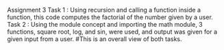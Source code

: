 Assignment 3
Task 1 :
Using recursion and calling a function inside a function, this code computes the factorial of the number given by a user.
Task 2 : 
Using the module concept and importing the math module, 3 functions, square root, log, and sin, were used, and output was given for a  given input from a user.
#This is an overall view of both tasks.
